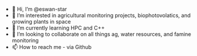 - 👋 Hi, I’m @eswan-star
- 👀 I’m interested in agricultural monitoring projects, biophotovolatics, and growing plants in space
- 🌱 I’m currently learning HPC and C++
- 💞️ I’m looking to collaborate on all things ag, water resources, and famine monitoring
- 📫 How to reach me - via Github

<!---
eswan-star/eswan-star is a ✨ special ✨ repository because its `README.md` (this file) appears on your GitHub profile.
You can click the Preview link to take a look at your changes.
--->
